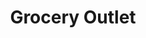 ---
title: "Grocery Outlet"
url: /vancouver/grocery-outlet-northeast-fourth-plain-boulevard/
shop: Supermarkt
---